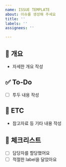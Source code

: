 ```yaml
---
name: ISSUE TEMPLATE
about: 이슈를 생성해 주세요
title: ''
labels: ''
assignees: ''

---
```


## 📝 개요
- 자세한 개요 작성

## ✅ To-Do
- [ ] 투두 내용 작성

## 👀 ETC
- 참고자료 등 기타 내용 작성

## 📌 체크리스트
- [ ] 담당자를 할당했어요
- [ ] 적절한 label을 달았아요
